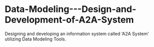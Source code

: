 # Data-Modeling---Design-and-Development-of-A2A-System
Designing and developing an information system called ‘A2A System’ utilizing Data Modeling Tools.

